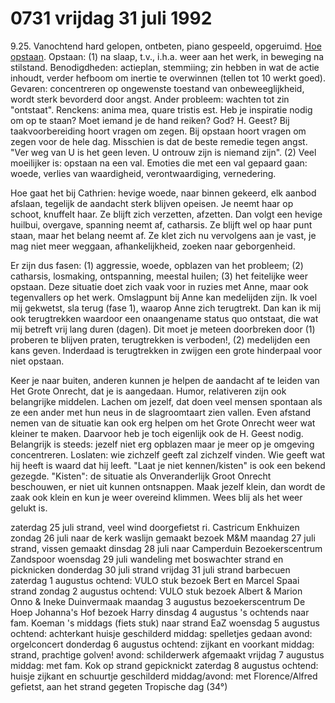 # 0731 vrijdag 31 juli 1992
9.25. Vanochtend hard gelopen, ontbeten, piano gespeeld, opgeruimd. <ins>Hoe opstaan</ins>. Opstaan: (1) na slaap, t.v., i.h.a. weer aan het werk, in beweging na stilstand. Benodigdheden: actieplan, stemmiing; zin hebben in wat de actie inhoudt, verder hefboom om inertie te overwinnen (tellen tot 10 werkt goed). Gevaren: concentreren op ongewenste toestand van onbeweeglijkheid, wordt sterk bevorderd door angst. Ander probleem: wachten tot zin "ontstaat". Renckens: anima mea, quare tristis est. Heb je inspiratie nodig om op te staan? Moet iemand je de hand reiken? God? H. Geest? Bij taakvoorbereiding hoort vragen om zegen. Bij opstaan hoort vragen om zegen voor de hele dag. Misschien is dat de beste remedie tegen angst. "Ver weg van U is het geen leven. U ontrouw zijn is niemand zijn". (2) Veel moeilijker is: opstaan na een val. Emoties die met een val gepaard gaan: woede, verlies van waardigheid, verontwaardiging, vernedering. 

Hoe gaat het bij Cathrien: hevige woede, naar binnen gekeerd, elk aanbod afslaan, tegelijk de aandacht sterk blijven opeisen. Je neemt haar op schoot, knuffelt haar. Ze blijft zich verzetten, afzetten. Dan volgt een hevige huilbui, overgave, spanning neemt af, catharsis. Ze blijft wel op haar punt staan, maar het belang neemt af. Ze klet zich nu vervolgens aan je vast, je mag niet meer weggaan, afhankelijkheid, zoeken naar geborgenheid. 

Er zijn dus fasen: (1) aggressie, woede, opblazen van het probleem; (2) catharsis, losmaking, ontspanning, meestal huilen; (3) het feitelijke weer opstaan. Deze situatie doet zich vaak voor in ruzies met Anne, maar ook tegenvallers op het werk. Omslagpunt bij Anne kan medelijden zijn. Ik voel mij gekwetst, sla terug (fase 1), waarop Anne zich terugtrekt. Dan kan ik mij ook terugtrekken waardoor een onaangename status quo ontstaat, die wat mij betreft vrij lang duren (dagen). Dit moet je meteen doorbreken door (1) proberen te blijven praten, terugtrekken is verboden!, (2) medelijden een kans geven. Inderdaad is terugtrekken in zwijgen een grote hinderpaal voor niet opstaan.

Keer je naar buiten, anderen kunnen je helpen de aandacht af te leiden van Het Grote Onrecht, dat je is aangedaan. Humor, relativeren zijn ook belangrijke middelen. Lachen om jezelf, dat doen veel mensen spontaan als ze een ander met hun neus in de slagroomtaart zien vallen. Even afstand nemen van de situatie kan ook erg helpen om het Grote Onrecht weer wat kleiner te maken. Daarvoor heb je toch eigenlijk ook de H. Geest nodig. Belangrijk is steeds: jezelf niet erg opblazen maar je meer op je omgeving concentreren. Loslaten: wie zichzelf geeft zal zichzelf vinden. Wie geeft wat hij heeft is waard dat hij leeft. "Laat je niet kennen/kisten" is ook een bekend gezegde. "Kisten": de situatie als Onveranderlijk Groot Onrecht beschouwen, er niet uit kunnen ontsnappen. Maak jezelf klein, dan wordt de zaak ook klein en kun je weer overeind klimmen. Wees blij als het weer gelukt is. 

zaterdag 25 juli
	strand, veel wind
	doorgefietst ri. Castricum
	Enkhuizen
zondag 26 juli
	naar de kerk
	waslijn gemaakt
	bezoek M&M
maandag 27 juli
	strand, vissen gemaakt
dinsdag 28 juli
	naar Camperduin
	Bezoekerscentrum Zandspoor
woensdag 29 juli
	wandeling met boswachter
	strand en picknicken
donderdag 30 juli
	strand
vrijdag 31 juli
	strand barbecuen
zaterdag 1 augustus
	ochtend: VULO stuk
	bezoek Bert en Marcel Spaai
	strand
zondag 2 augustus
	ochtend: VULO stuk
	bezoek Albert & Marion
	Onno & Ineke
	Duinvermaak
maandag 3 augustus
	bezoekerscentrum De Hoep
	Johanna's Hof
	bezoek Harry
dinsdag 4 augustus
	's ochtends naar fam. Koeman
	's middags (fiets stuk) naar strand EaZ
woensdag 5 augustus
	ochtend: achterkant huisje geschilderd
	middag: spelletjes gedaan
	avond: orgelconcert
donderdag 6 augustus
	ochtend: zijkant en voorkant
	middag: strand, prachtige golven!
	avond: schilderwerk afgemaakt
vrijdag 7 augustus
	middag: met fam. Kok op strand gepicknickt
zaterdag 8 augustus
	ochtend: huisje zijkant en schuurtje geschilderd
	middag/avond: met Florence/Alfred gefietst, aan het strand gegeten
	Tropische dag (34°)